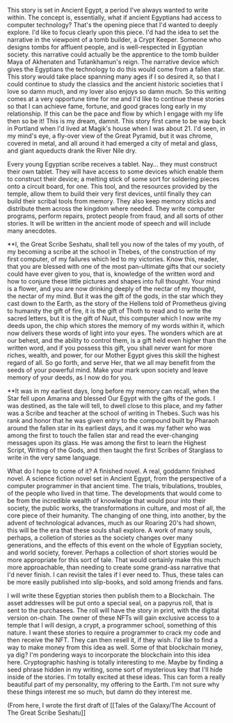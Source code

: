 
This story is set in Ancient Egypt, a period I've always wanted to write within. The concept is, essentially, what if ancient Egyptians had access to computer technology? That's the opening piece that I'd wanted to deeply explore. I'd like to focus clearly upon this piece. I'd had the idea to set the narrative in the viewpoint of a tomb builder, a Crypt Keeper. Someone who designs tombs for affluent people, and is well-respected in Egyptian society. this narrative could actually be the apprentice to the tomb builder Maya of Akhenaten and Tutankhamun's reign. The narrative device which gives the Egyptians the technology to do this would come from a fallen star. This story would take place spanning many ages if I so desired it, so that I could continue to study the classics and the ancient historic societies that I love so damn much, and my lover also enjoys so damn much. So this writing comes at a very opportune time for me and I'd like to continue these stories so that I can achieve fame, fortune, and good graces long early in my relationship. If this can be the pace and flow by which I engage with my life then so be it! This is my dream, damnit. This story first came to be way back in Portland when I'd lived at Magik's house when I was about 21. I'd seen, in my mind's eye, a fly-over view of the Great Pyramid, but it was chrome, covered in metal, and all around it had emerged a city of metal and glass, and giant aqueducts drank the River Nile dry. 

Every young Egyptian scribe receives a tablet. Nay... they must construct their own tablet. They will have access to some devices which enable them to construct their device; a melting stick of some sort for soldering pieces onto a circuit board, for one. This tool, and the resources provided by the temple, allow them to build their very first devices, until finally they can build their scribal tools from memory. They also keep memory sticks and distribute them across the kingdom where needed. They write computer programs, perform repairs, protect people from fraud, and all sorts of other stories. It will be written in the ancient mode of speech and will include many anecdotes. 


**I, the Great Scribe Seshatu, shall tell you now of the tales of my youth, of my becoming a scribe at the school in Thebes, of the construction of my first computer, of my failures which led to my victories. Know this, reader, that you are blessed with one of the most pan-ultimate gifts that our society could have ever given to you, that is, knowledge of the written word and how to conjure these little pictures and shapes into full thought. Your mind is a flower, and you are now drinking deeply of the nectar of my thought, the nectar of my mind. But it was the gift of the gods, in the star which they cast down to the Earth, as the story of the Hellens told of Prometheus giving to humanity the gift of fire, it is the gift of Thoth to read and to write the sacred letters, but it is the gift of Nuut, this computer which I now write my deeds upon, the chip which stores the memory of my words within it, which now delivers these words of light into your eyes. The wonders which are at our behest, and the ability to control them, is a gift held even higher than the written word, and if you possess this gift, you shall never want for more riches, wealth, and power, for our Mother Egypt gives this skill the highest regard of all. So go forth, and serve Her, that we all may benefit from the seeds of your powerful mind. Make your mark upon society and leave memory of your deeds, as I now do for you.

**It was in my earliest days, long before my memory can recall, when the Star fell upon Amarna and blessed Our Egypt with the gifts of the gods. I was destined, as the tale will tell, to dwell close to this place, and my father was a Scribe and teacher at the school of writing in Thebes. Such was his rank and honor that he was given entry to the compound built by Pharaoh around the fallen star in its earliest days, and it was my father who was among the first to touch the fallen star and read the ever-changing messages upon its glass. He was among the first to learn the Highest Script, Writing of the Gods, and then taught the first Scribes of Starglass to write in the very same language. 

What do I hope to come of it? A finished novel. A real, goddamn finished novel. A science fiction novel set in Ancient Egypt, from the perspective of a computer programmer in that ancient time. The trials, tribulations, troubles, of the people who lived in that time. The developments that would come to be from the incredible wealth of knowledge that would pour into their society, the public works, the transformations in culture, and most of all, the core piece of their humanity. The changing of one thing, into another, by the advent of technological advances, much as our Roaring 20's had shown, this will be the era that these souls shall explore. A work of many souls, perhaps, a colletion of stories as the society changes over many generations, and the effects of this event on the whole of Egyptian society, and world society, forever. Perhaps a collection of short stories would be more appropriate for this sort of tale. That would certainly make this much more approachable, than needing to create some grand-ass narrative that I'd never finish. I can revisit the tales if I ever need to. Thus, these tales can be more easily published into slip-books, and sold among friends and fans. 

I will write these Egyptian stories then publish them to a Blockchain. The asset addresses will be put onto a special seal, on a papyrus roll, that is sent to the purchasees. The roll will have the story in print, with the digital version on-chain. The owner of these NFTs will gain exclusive access to a temple that I will design, a crypt, a programmer school, something of this nature. I want these stories to require a programmer to crack my code and then receive the NFT. They can then resell it, if they wish. I'd like to find a way to make money from this idea as well. Some of that blockchain money, ya dig? I'm pondering ways to incorporate the blockchain into this idea here. Cryptographic hashing is totally interesting to me. Maybe by finding a seed phrase hidden in my writing, some sort of mysterious key that I'll hide inside of the stories. I'm totally excited at these ideas. This can form a really beautiful part of my personality, my offering to the Earth. I'm not sure why these things interest me so much, but damn do they interest me. 

(From here, I wrote the first draft of [[Tales of the Galaxy/The Account of The Great Scribe Seshatu]]